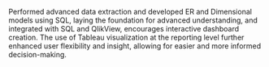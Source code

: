 Performed advanced data extraction and developed ER and Dimensional models using SQL, laying the foundation for advanced understanding, and integrated with SQL and QlikView, encourages interactive dashboard creation.
The use of Tableau visualization at the reporting level further enhanced user flexibility and insight, allowing for easier and more informed decision-making. 
